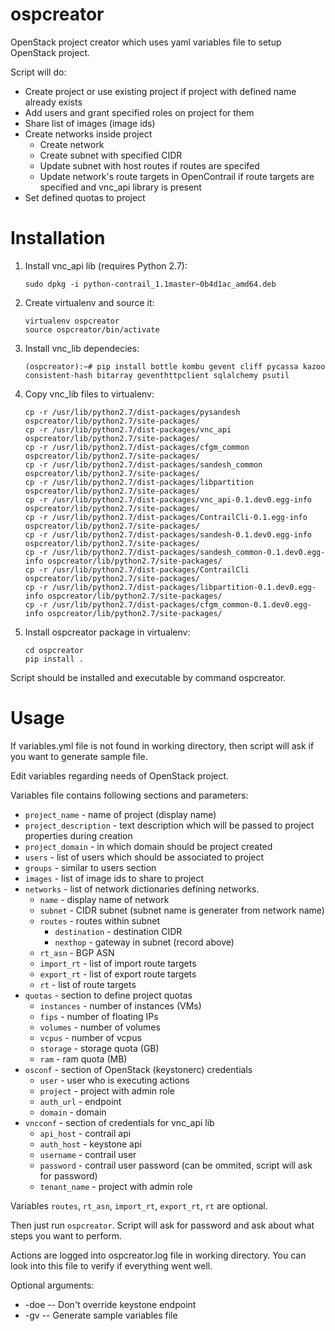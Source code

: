 # ospcreator

OpenStack project creator which uses yaml variables file to setup OpenStack project.

Script will do:

* Create project or use existing project if project with defined name already exists
* Add users and grant specified roles on project for them
* Share list of images (image ids)
* Create networks inside project
    * Create network
    * Create subnet with specified CIDR
    * Update subnet with host routes if routes are specifed
    * Update network's route targets in OpenContrail if route targets are specified and vnc_api library is present
* Set defined quotas to project

# Installation

1. Install vnc_api lib (requires Python 2.7):
    ```
    sudo dpkg -i python-contrail_1.1master~0b4d1ac_amd64.deb
    ```

2. Create virtualenv and source it:
    ```
    virtualenv ospcreator
    source ospcreator/bin/activate
    ```

3. Install vnc_lib dependecies:
    ```
    (ospcreator):~# pip install bottle kombu gevent cliff pycassa kazoo consistent-hash bitarray geventhttpclient sqlalchemy psutil
    ```

4. Copy vnc_lib files to virtualenv:
    ```
    cp -r /usr/lib/python2.7/dist-packages/pysandesh ospcreator/lib/python2.7/site-packages/
    cp -r /usr/lib/python2.7/dist-packages/vnc_api ospcreator/lib/python2.7/site-packages/
    cp -r /usr/lib/python2.7/dist-packages/cfgm_common ospcreator/lib/python2.7/site-packages/
    cp -r /usr/lib/python2.7/dist-packages/sandesh_common ospcreator/lib/python2.7/site-packages/
    cp -r /usr/lib/python2.7/dist-packages/libpartition ospcreator/lib/python2.7/site-packages/
    cp -r /usr/lib/python2.7/dist-packages/vnc_api-0.1.dev0.egg-info ospcreator/lib/python2.7/site-packages/
    cp -r /usr/lib/python2.7/dist-packages/ContrailCli-0.1.egg-info ospcreator/lib/python2.7/site-packages/
    cp -r /usr/lib/python2.7/dist-packages/sandesh-0.1.dev0.egg-info ospcreator/lib/python2.7/site-packages/
    cp -r /usr/lib/python2.7/dist-packages/sandesh_common-0.1.dev0.egg-info ospcreator/lib/python2.7/site-packages/
    cp -r /usr/lib/python2.7/dist-packages/ContrailCli ospcreator/lib/python2.7/site-packages/
    cp -r /usr/lib/python2.7/dist-packages/libpartition-0.1.dev0.egg-info ospcreator/lib/python2.7/site-packages/
    cp -r /usr/lib/python2.7/dist-packages/cfgm_common-0.1.dev0.egg-info ospcreator/lib/python2.7/site-packages/
    ```

5. Install ospcreator package in virtualenv:
    ```
    cd ospcreator
    pip install .
    ```

Script should be installed and executable by command ospcreator.

# Usage

If variables.yml file is not found in working directory, then script will ask if you want to generate sample file.

Edit variables regarding needs of OpenStack project.

Variables file contains following sections and parameters:

* `project_name` - name of project (display name)
* `project_description` - text description which will be passed to project properties during creation
* `project_domain` - in which domain should be project created
* `users` - list of users which should be associated to project
* `groups` - similar to users section
* `images` - list of image ids to share to project
* `networks` - list of network dictionaries defining networks.
    * `name` - display name of network
    * `subnet` - CIDR subnet (subnet name is generater from network name)
    * `routes` - routes within subnet
        * `destination` - destination CIDR
        * `nexthop` - gateway in subnet (record above)
    * `rt_asn` - BGP ASN
    * `import_rt` - list of import route targets
    * `export_rt` - list of export route targets
    * `rt` - list of route targets
* `quotas` - section to define project quotas
    * `instances` - number of instances (VMs)
    * `fips` - number of floating IPs
    * `volumes` - number of volumes
    * `vcpus` - number of vcpus
    * `storage` - storage quota (GB)
    * `ram` - ram quota (MB)
* `osconf` - section of OpenStack (keystonerc) credentials
  * `user` - user who is executing actions
  * `project` - project with admin role
  * `auth_url` - endpoint
  * `domain` - domain
* `vncconf` - section of credentials for vnc_api lib
  * `api_host` - contrail api
  * `auth_host` - keystone api
  * `username` - contrail user
  * `password` - contrail user password (can be ommited, script will ask for password)
  * `tenant_name` - project with admin role

Variables `routes`, `rt_asn`, `import_rt`, `export_rt`, `rt` are optional.

Then just run `ospcreator`. Script will ask for password and ask about what steps you want to perform.

Actions are logged into ospcreator.log file in working directory. You can look into this file to verify if everything went well.

Optional arguments:

* -doe -- Don't override keystone endpoint
* -gv -- Generate sample variables file
